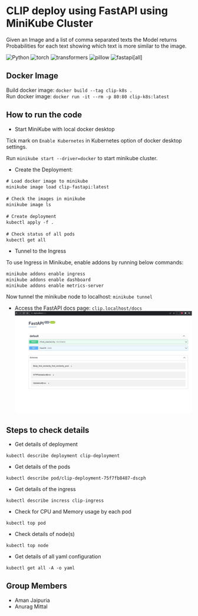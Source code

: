 # CLIP deploy using FastAPI using MiniKube Cluster

Given an Image and a list of comma separated texts the Model returns Probabilities for each text showing which text is more similar to the image.

![Python](https://img.shields.io/badge/python-3.9-blue)
![torch](https://img.shields.io/badge/torch-1.12.0-orange)
![transformers](https://img.shields.io/badge/transformers-4.30.2-orange)
![pillow](https://img.shields.io/badge/pillow-9.5.0-orange)
![fastapi[all]](https://img.shields.io/badge/fastapi[all]-0.98.0-green)

## Docker Image

Build docker image: `docker build --tag clip-k8s .`  
Run docker image: `docker run -it --rm -p 80:80 clip-k8s:latest`

## How to run the code
- Start MiniKube with local docker desktop

Tick mark on `Enable Kubernetes` in Kubernetes option of docker desktop settings.

Run `minikube start --driver=docker` to start minikube cluster.

- Create the Deployment: 
```
# Load docker image to minikube
minikube image load clip-fastapi:latest

# Check the images in minikube 
minikube image ls

# Create deployment
kubectl apply -f .

# Check status of all pods
kubectl get all
```

- Tunnel to the Ingress

To use Ingress in Minikube, enable addons by running below commands:

```
minikube addons enable ingress
minikube addons enable dashboard
minikube addons enable metrics-server
```
Now tunnel the minikube node to localhost: `minikube tunnel`

- Access the FastAPI docs page: `clip.localhost/docs`
![Screenshot](Images\clip_fastapi_swagger.JPG)

## Steps to check details

- Get details of deployment
```
kubectl describe deployment clip-deployment
```

- Get details of the pods
```
kubectl describe pod/clip-deployment-75f7fb8487-dscph
```

- Get details of the ingress
```
kubectl describe incress clip-ingress
```

- Check for CPU and Memory usage by each pod
```
kubectl top pod
```

- Check details of node(s)
```
kubectl top node
```

- Get details of all yaml configuration
```
kubectl get all -A -o yaml
```

## Group Members
- Aman Jaipuria
- Anurag Mittal